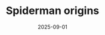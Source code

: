 ---
title: "Spiderman origins"
src: "/photos/mountain.webp"
alt: "Luna asomando por los picos de Gredos."
w: 2560
h: 1440
date: 2025-09-01
category: wildlife
tags: ["mountain"]
featured: true
---